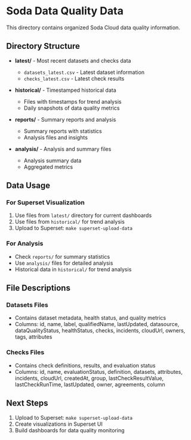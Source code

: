 # Soda Data Quality Data

This directory contains organized Soda Cloud data quality information.

## Directory Structure

- **latest/** - Most recent datasets and checks data
  - `datasets_latest.csv` - Latest dataset information
  - `checks_latest.csv` - Latest check results

- **historical/** - Timestamped historical data
  - Files with timestamps for trend analysis
  - Daily snapshots of data quality metrics

- **reports/** - Summary reports and analysis
  - Summary reports with statistics
  - Analysis files and insights

- **analysis/** - Analysis and summary files
  - Analysis summary data
  - Aggregated metrics

## Data Usage

### For Superset Visualization
1. Use files from `latest/` directory for current dashboards
2. Use files from `historical/` for trend analysis
3. Upload to Superset: `make superset-upload-data`

### For Analysis
- Check `reports/` for summary statistics
- Use `analysis/` files for detailed analysis
- Historical data in `historical/` for trend analysis

## File Descriptions

### Datasets Files
- Contains dataset metadata, health status, and quality metrics
- Columns: id, name, label, qualifiedName, lastUpdated, datasource, dataQualityStatus, healthStatus, checks, incidents, cloudUrl, owners, tags, attributes

### Checks Files  
- Contains check definitions, results, and evaluation status
- Columns: id, name, evaluationStatus, definition, datasets, attributes, incidents, cloudUrl, createdAt, group, lastCheckResultValue, lastCheckRunTime, lastUpdated, owner, agreements, column

## Next Steps
1. Upload to Superset: `make superset-upload-data`
2. Create visualizations in Superset UI
3. Build dashboards for data quality monitoring
